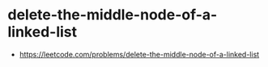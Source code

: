 # delete-the-middle-node-of-a-linked-list
- https://leetcode.com/problems/delete-the-middle-node-of-a-linked-list
